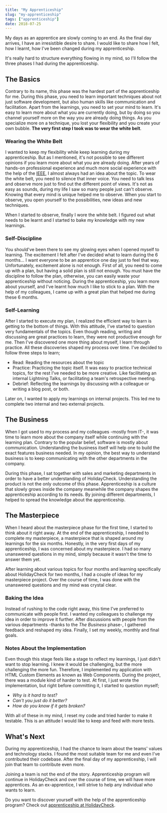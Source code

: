 ```yaml
---
title: "My Apprenticeship"
slug: "my-apprenticeship"
tags: ["apprenticeship"]
date: 2018-07-25
---
```


My days as an apprentice are slowly coming to an end. As the final day arrives, I have an irresistible desire to share. I would like to share how I felt, how I learnt, how I've been changed during my apprenticeship.

It's really hard to structure everything flowing in my mind, so I'll follow the three phases I had during the apprenticeship.

## The Basics

Contrary to its name, this phase was the hardest part of the apprenticeship for me. During this phase, you need to learn important techniques about not just software development, but also human skills like communication and facilitation. Apart from the learnings, you need to set your mind to learn. It's easy to learn more about what you are currently doing, but by doing so you channel yourself more on the way you are already doing things. As you specialize more on a technique, you lost your flexibility and you create your own bubble. **The very first step I took was to wear the white belt**.

### Wearing the White Belt

I wanted to keep my flexibility while keep learning during my apprenticeship. But as I mentioned, it's not possible to see different opinions if you learn more about what you are already doing. After years of hands-on professional experience and much more social experience with the help of the [IEEE](https://www.ieee.org/), I almost always had an idea about the topic. To wear the white belt, you need to silence that inner voice. You need to talk less and observe more just to find out the different point of views. It's not as easy as sounds, during my life I saw so many people just can't observe. Knowing that every mind is unique helped me to observe. When you start to observe, you open yourself to the possibilities, new ideas and new techniques.

When I started to observe, finally I wore the white belt. I figured out what needs to be learnt and I started to bake my knowledge with my new learnings.

### Self-Discipline

You should've been there to see my glowing eyes when I opened myself to learning. The excitement I felt after I've decided what to learn during the 6 months... I want everyone to be an apprentice one day just to feel that way. Unfortunately, excitement alone is not enough. First of all, you need to come up with a plan, but having a solid plan is still not enough. You must have the discipline to follow the plan, otherwise, you can easily waste your apprenticeship without noticing. During the apprenticeship, you learn more about yourself, and I've learnt how much I like to stick to a plan. With the help of my colleagues, I came up with a great plan that helped me during these 6 months.

### Self-Learning

After I started to execute my plan, I realized the efficient way to learn is getting to the bottom of things. With this attitude, I've started to question very fundamentals of the topics. Even though reading, writing and discussing are great practices to learn, they were not productive enough for me. Then I've discovered one more thing about myself, I learn through practice. All these discoveries shaped my process over time. I've decided to follow three steps to learn;

- Read: Reading the resources about the topic
- Practice: Practicing the topic itself. It was easy to practice technical topics, for the rest I've needed to be more creative. Like facilitating an internal Lightning Talks, or facilitating a team's retrospective meeting.
- Debrief: Reflecting the learnings by discussing with a colleague or writing a blog post, or both.

Later on, I wanted to apply my learnings on internal projects. This led me to complete two internal and two external projects.

## The Business

When I got used to my process and my colleagues -mostly from IT-, it was time to learn more about the company itself while continuing with the learning plan. Contrary to the popular belief, software is mostly about communication. Understanding the business itself will help one to build the exact features business needed. In my opinion, the best way to understand business is to keep communicating with the other departments in the company.

During this phase, I sat together with sales and marketing departments in order to have a better understanding of HolidayCheck. Understanding the product is not the only outcome of this phase. Apprenticeship is a culture that slowly grows inside the company meanwhile the company shapes the apprenticeship according to its needs. By joining different departments, I helped to spread the knowledge about the apprenticeship.

## The Masterpiece

When I heard about the masterpiece phase for the first time, I started to think about it right away. At the end of the apprenticeship, I needed to complete my masterpiece, a masterpiece that is shaped around my learnings for the six months. Honestly, in the very first days of my apprenticeship, I was concerned about my masterpiece. I had so many unanswered questions in my mind, simply because it wasn't the time to answer them yet.

After learning about various topics for four months and learning specifically about HolidayCheck for two months, I had a couple of ideas for my masterpiece project. Over the course of time, I was done with the unanswered questions and my mind was crystal clear.

### Baking the Idea

Instead of rushing to the code right away, this time I've preferred to communicate with people first. I wanted my colleagues to challenge my idea in order to improve it further. After discussions with people from the various departments -thanks to the _The Business_ phase-, I gathered feedback and reshaped my idea. Finally, I set my weekly, monthly and final goals.

### Notes About the Implementation

Even though this stage feels like a stage to reflect my learnings, I just didn't want to stop learning. I knew it would be challenging, but the more challenging the more fun. Therefore, I implemented my application with HTML Custom Elements as known as Web Components. During the project, there was a module kind of harder to test. At first, I just wrote the implementation, but right before committing it, I started to question myself;

- _Why is it hard to test?_
- _Can't you just do it better?_
- _How do you know if it gets broken?_

With all of these in my mind, I reset my code and tried harder to make it testable. This is an attitude I would like to keep and feed with more tests.

## What's Next

During my apprenticeship, I had the chance to learn about the teams' values and technology stacks. I found the most suitable team for me and even I've contributed their codebase. After the final day of my apprenticeship, I will join that team to contribute even more.

Joining a team is not the end of the story. Apprenticeship program will continue in HolidayCheck and over the course of time, we will have more apprentices. As an ex-apprentice, I will strive to help any individual who wants to learn.

Do you want to discover yourself with the help of the apprenticeship program? Check out [apprenticeship at HolidayCheck](https://apprenticeship.holidaycheck.com/).
